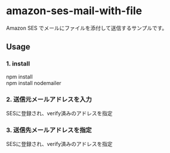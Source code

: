 # amazon-ses-mail-with-file

Amazon SES でメールにファイルを添付して送信するサンプルです。

## Usage

### 1. install

npm install  
npm install nodemailer

### 2. 送信元メールアドレスを入力

SESに登録され、verify済みのアドレスを指定

### 3. 送信先メールアドレスを指定

SESに登録され、verify済みのアドレスを指定


